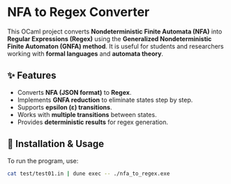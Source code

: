# NFA to Regex Converter

This OCaml project converts **Nondeterministic Finite Automata (NFA)** into **Regular Expressions (Regex)** using the **Generalized Nondeterministic Finite Automaton (GNFA) method**. It is useful for students and researchers working with **formal languages** and **automata theory**.

## ✨ Features
- Converts **NFA (JSON format)** to **Regex**.
- Implements **GNFA reduction** to eliminate states step by step.
- Supports **epsilon (ε) transitions**.
- Works with **multiple transitions** between states.
- Provides **deterministic results** for regex generation.

## 🚀 Installation & Usage
To run the program, use:
```bash
cat test/test01.in | dune exec -- ./nfa_to_regex.exe
